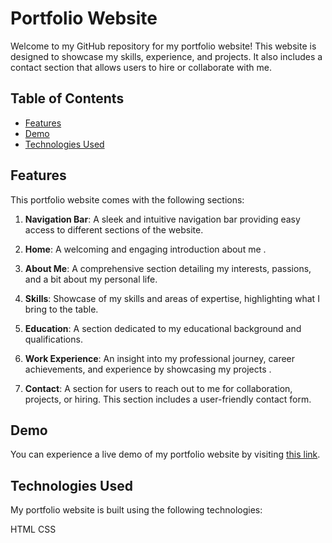 # Portfolio Website

Welcome to my GitHub repository for my portfolio website! This website is designed to showcase my skills, experience, and projects. It also includes a contact section that allows users to hire or collaborate with me. 

## Table of Contents

- [Features](#features)
- [Demo](#demo)
- [Technologies Used](#technologies-used)

## Features

This portfolio website comes with the following sections:

1. **Navigation Bar**: A sleek and intuitive navigation bar providing easy access to different sections of the website.

2. **Home**: A welcoming and engaging introduction about me .

3. **About Me**: A comprehensive section detailing my interests, passions, and a bit about my personal life.

4. **Skills**: Showcase of my skills and areas of expertise, highlighting what I bring to the table.

5. **Education**: A section dedicated to my educational background and qualifications.

6. **Work Experience**: An insight into my professional journey, career achievements, and experience by showcasing my projects .

7. **Contact**: A section for users to reach out to me for collaboration, projects, or hiring. This section includes a user-friendly contact form.

## Demo

You can experience a live demo of my portfolio website by visiting [this link](#your-live-demo-link).

## Technologies Used 
My portfolio website is built using the following technologies:

HTML
CSS
